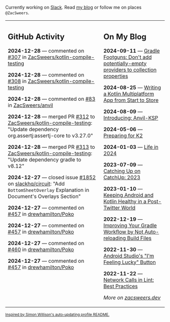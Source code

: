 Currently working on [Slack](https://slack.com/). Read [my blog](https://zacsweers.dev/) or follow me on places `@ZacSweers`.

<table><tr><td valign="top" width="60%">

## GitHub Activity
<!-- githubActivity starts -->
**2024-12-28** — commented on [#307](https://github.com/ZacSweers/kotlin-compile-testing/issues/307#issuecomment-2564514746) in [ZacSweers/kotlin-compile-testing](https://github.com/ZacSweers/kotlin-compile-testing)

**2024-12-28** — commented on [#308](https://github.com/ZacSweers/kotlin-compile-testing/issues/308#issuecomment-2564514710) in [ZacSweers/kotlin-compile-testing](https://github.com/ZacSweers/kotlin-compile-testing)

**2024-12-28** — commented on [#83](https://github.com/ZacSweers/anvil/pull/83#issuecomment-2564494000) in [ZacSweers/anvil](https://github.com/ZacSweers/anvil)

**2024-12-28** — merged PR [#312](https://github.com/ZacSweers/kotlin-compile-testing/pull/312) to [ZacSweers/kotlin-compile-testing](https://github.com/ZacSweers/kotlin-compile-testing): "Update dependency org.assertj:assertj-core to v3.27.0"

**2024-12-28** — merged PR [#313](https://github.com/ZacSweers/kotlin-compile-testing/pull/313) to [ZacSweers/kotlin-compile-testing](https://github.com/ZacSweers/kotlin-compile-testing): "Update dependency gradle to v8.12"

**2024-12-27** — closed issue [#1852](https://github.com/slackhq/circuit/issues/1852) on [slackhq/circuit](https://github.com/slackhq/circuit): "Add `BottomSheetOverlay` Explanation in Document's Overlays Section"

**2024-12-27** — commented on [#457](https://github.com/drewhamilton/Poko/pull/457#issuecomment-2563858409) in [drewhamilton/Poko](https://github.com/drewhamilton/Poko)

**2024-12-27** — commented on [#457](https://github.com/drewhamilton/Poko/pull/457#issuecomment-2563858014) in [drewhamilton/Poko](https://github.com/drewhamilton/Poko)

**2024-12-27** — commented on [#460](https://github.com/drewhamilton/Poko/pull/460#issuecomment-2563361279) in [drewhamilton/Poko](https://github.com/drewhamilton/Poko)

**2024-12-27** — commented on [#457](https://github.com/drewhamilton/Poko/pull/457#issuecomment-2563360410) in [drewhamilton/Poko](https://github.com/drewhamilton/Poko)
<!-- githubActivity ends -->
</td><td valign="top" width="40%">

## On My Blog
<!-- blog starts -->
**2024-09-11** — [Gradle Footguns: Don't add potentially-empty providers to collection properties](https://www.zacsweers.dev/gradle-footgun-adding-empty-providers-to-collection-properties/)

**2024-08-25** — [Writing a Kotlin Multiplatform App from Start to Store](https://www.zacsweers.dev/writing-a-kotlin-multiplatform-app-from-start-to-store/)

**2024-08-09** — [Introducing: Anvil-KSP](https://www.zacsweers.dev/introducing-anvil-ksp/)

**2024-05-06** — [Preparing for K2](https://www.zacsweers.dev/preparing-for-k2/)

**2024-01-03** — [Life in 2024](https://www.zacsweers.dev/life-in-2024/)

**2023-07-09** — [Catching Up on CatchUp: 2023](https://www.zacsweers.dev/catching-up-on-catchup-2023/)

**2023-01-10** — [Keeping Android and Kotlin Healthy in a Post-Twitter World](https://www.zacsweers.dev/keeping-android-healthy/)

**2022-12-19** — [Improving Your Gradle Workflow by Not Auto-reloading Build Files](https://www.zacsweers.dev/improving-your-workflow-by-not-auto-reloading-build-files/)

**2022-11-30** — [Android Studio's "I'm Feeling Lucky" Button](https://www.zacsweers.dev/android-studios-im-feeling-lucky-button/)

**2022-11-22** — [Network Calls in Lint: Best Practices](https://www.zacsweers.dev/network-calls-in-lint-best-practices/)
<!-- blog ends -->
_More on [zacsweers.dev](https://zacsweers.dev/)_
</td></tr></table>

<sub><a href="https://simonwillison.net/2020/Jul/10/self-updating-profile-readme/">Inspired by Simon Willison's auto-updating profile README.</a></sub>